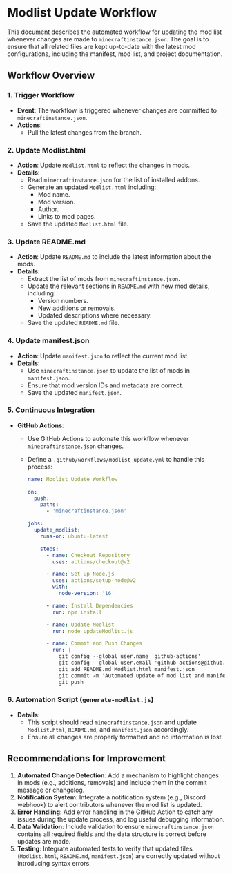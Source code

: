 # Modlist Update Workflow

This document describes the automated workflow for updating the mod list whenever changes are made to `minecraftinstance.json`. The goal is to ensure that all related files are kept up-to-date with the latest mod configurations, including the manifest, mod list, and project documentation.

## Workflow Overview

### 1. Trigger Workflow

- **Event**: The workflow is triggered whenever changes are committed to `minecraftinstance.json`.
- **Actions**:
  - Pull the latest changes from the branch.

### 2. Update Modlist.html

- **Action**: Update `Modlist.html` to reflect the changes in mods.
- **Details**:
  - Read `minecraftinstance.json` for the list of installed addons.
  - Generate an updated `Modlist.html` including:
    - Mod name.
    - Mod version.
    - Author.
    - Links to mod pages.
  - Save the updated `Modlist.html` file.

### 3. Update README.md

- **Action**: Update `README.md` to include the latest information about the mods.
- **Details**:
  - Extract the list of mods from `minecraftinstance.json`.
  - Update the relevant sections in `README.md` with new mod details, including:
    - Version numbers.
    - New additions or removals.
    - Updated descriptions where necessary.
  - Save the updated `README.md` file.

### 4. Update manifest.json

- **Action**: Update `manifest.json` to reflect the current mod list.
- **Details**:
  - Use `minecraftinstance.json` to update the list of mods in `manifest.json`.
  - Ensure that mod version IDs and metadata are correct.
  - Save the updated `manifest.json`.

### 5. Continuous Integration

- **GitHub Actions**:

  - Use GitHub Actions to automate this workflow whenever `minecraftinstance.json` changes.
  - Define a `.github/workflows/modlist_update.yml` to handle this process:

    ```yaml
    name: Modlist Update Workflow

    on:
      push:
        paths:
          - 'minecraftinstance.json'

    jobs:
      update_modlist:
        runs-on: ubuntu-latest

        steps:
          - name: Checkout Repository
            uses: actions/checkout@v2

          - name: Set up Node.js
            uses: actions/setup-node@v2
            with:
              node-version: '16'

          - name: Install Dependencies
            run: npm install

          - name: Update Modlist
            run: node updateModlist.js

          - name: Commit and Push Changes
            run: |
              git config --global user.name 'github-actions'
              git config --global user.email 'github-actions@github.com'
              git add README.md Modlist.html manifest.json
              git commit -m 'Automated update of mod list and manifest'
              git push
    ```

### 6. Automation Script (`generate-modlist.js`)

- **Details**:
  - This script should read `minecraftinstance.json` and update `Modlist.html`, `README.md`, and `manifest.json` accordingly.
  - Ensure all changes are properly formatted and no information is lost.

## Recommendations for Improvement

1. **Automated Change Detection**: Add a mechanism to highlight changes in mods (e.g., additions, removals) and include them in the commit message or changelog.
2. **Notification System**: Integrate a notification system (e.g., Discord webhook) to alert contributors whenever the mod list is updated.
3. **Error Handling**: Add error handling in the GitHub Action to catch any issues during the update process, and log useful debugging information.
4. **Data Validation**: Include validation to ensure `minecraftinstance.json` contains all required fields and the data structure is correct before updates are made.
5. **Testing**: Integrate automated tests to verify that updated files (`Modlist.html`, `README.md`, `manifest.json`) are correctly updated without introducing syntax errors.
